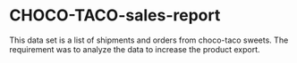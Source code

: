 # CHOCO-TACO-sales-report
This data set is a list of shipments and orders from choco-taco sweets. The requirement was to analyze the data to increase the product export.
